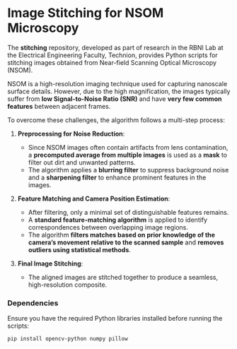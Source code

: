# Image Stitching for NSOM Microscopy

The **stitching** repository, developed as part of research in the RBNI Lab at the Electrical Engineering Faculty, Technion, provides Python scripts for stitching images obtained from Near-field Scanning Optical Microscopy (NSOM).

NSOM is a high-resolution imaging technique used for capturing nanoscale surface details. However, due to the high magnification, the images typically suffer from **low Signal-to-Noise Ratio (SNR)** and have **very few common features** between adjacent frames.

To overcome these challenges, the algorithm follows a multi-step process:

1. **Preprocessing for Noise Reduction**:

   - Since NSOM images often contain artifacts from lens contamination, a **precomputed average from multiple images** is used as a **mask** to filter out dirt and unwanted patterns.
   - The algorithm applies a **blurring filter** to suppress background noise and a **sharpening filter** to enhance prominent features in the images.

2. **Feature Matching and Camera Position Estimation**:

   - After filtering, only a minimal set of distinguishable features remains.
   - A **standard feature-matching algorithm** is applied to identify correspondences between overlapping image regions.
   - The algorithm **filters matches based on prior knowledge of the camera’s movement relative to the scanned sample** and **removes outliers using statistical methods**.

3. **Final Image Stitching**:

   - The aligned images are stitched together to produce a seamless, high-resolution composite.

### Dependencies

Ensure you have the required Python libraries installed before running the scripts:

```bash
pip install opencv-python numpy pillow
```

##

